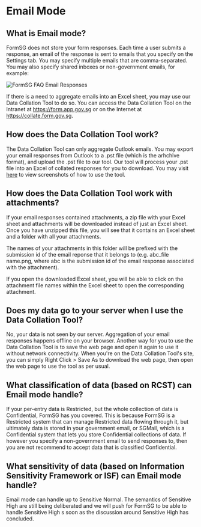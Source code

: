 # Email Mode

## What is Email mode?

FormSG does not store your form responses. Each time a user submits a response, an email of the response is sent to emails that you specify on the Settings tab. You may specify multiple emails that are comma-separated. You may also specify shared inboxes or non-government emails, for example:

![FormSG FAQ Email Responses](https://s3-ap-southeast-1.amazonaws.com/misc.form.gov.sg/faq-email-responses.png "FormSG FAQ Email Responses")

If there is a need to aggregate emails into an Excel sheet, you may use our Data Collation Tool to do so. You can access the Data Collation Tool on the Intranet at https://form.app.gov.sg or on the Internet at https://collate.form.gov.sg.

## How does the Data Collation Tool work? 

The Data Collation Tool can only aggregate Outlook emails. You may export your email responses from Outlook to a .pst file (which is the arhchive format), and upload the .pst file to our tool. Our tool will process your .pst file into an Excel of collated responses for you to download. You may visit [here](https://collate.form.gov.sg/#instructions) to view screenshots of how to use the tool.

## How does the Data Collation Tool work with attachments?

If your email responses contained attachments, a zip file with your Excel sheet and attachments will be downloaded instead of just an Excel sheet. Once you have unzipped this file, you will see that it contains an Excel sheet and a folder with all your attachments.

The names of your attachments in this folder will be prefixed with the submission id of the email reponse that it belongs to (e.g. abc_file name.png, where abc is the submission id of the email response associated with the attachment).

If you open the downloaded Excel sheet, you will be able to click on the attachment file names within the Excel sheet to open the corresponding attachment.

## Does my data go to your server when I use the Data Collation Tool? 

No, your data is not seen by our server. Aggregation of your email responses happens offline on your browser. Another way for you to use the Data Collation Tool is to save the web page and open it again to use it without network connectivity. When you're on the Data Collation Tool's site, you can simply Right Click > Save As to download the web page, then open the web page to use the tool as per usual.

## What classification of data (based on RCST) can Email mode handle?

If your per-entry data is Restricted, but the whole collection of data is Confidential, FormSG has you covered. This is because FormSG is a Restricted system that can manage Restricted data flowing through it, but ultimately data is stored in your government email, or SGMail, which is a Confidential system that lets you store Confidential collections of data. If however you specify a non-government email to send responses to, then you are not recommend to accept data that is classified Confidential.

## What sensitivity of data (based on Information Sensitivity Framework or ISF) can Email mode handle? 

Email mode can handle up to Sensitive Normal. The semantics of Sensitive High are still being deliberated and we will push for FormSG to be able to handle Sensitive High s soon as the discussion around Sensitive High has concluded.
